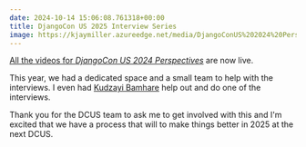 ```yaml
---
date: 2024-10-14 15:06:08.761318+00:00
title: DjangoCon US 2025 Interview Series
image: https://kjaymiller.azureedge.net/media/DjangoConUS%202024%20Perspectives%20Monical%20Oyuhgi.webp
---
```


[All the videos for _DjangoCon US 2024 Perspectives_](https://www.youtube.com/playlist?list=PL2NFhrDSOxgVFmeAjIMjIyNesLJbwj_-K) are now live.

This year, we had a dedicated space and a small team to help with the interviews. I even had [Kudzayi Bamhare](https://www.linkedin.com/in/kudzayi-bamhare-3b6991b7) help out and do one of the interviews.

Thank you for the DCUS team to ask me to get involved with this and I'm excited that we have a process that will to make things better in 2025 at the next DCUS.
